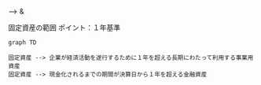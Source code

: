  --> 
 & 


固定資産の範囲
ポイント：１年基準
```mermaid
graph TD

固定資産 --> 企業が経済活動を遂行するために１年を超える長期にわたって利用する事業用資産
固定資産 --> 現金化されるまでの期間が決算日から１年を超える金融資産
```